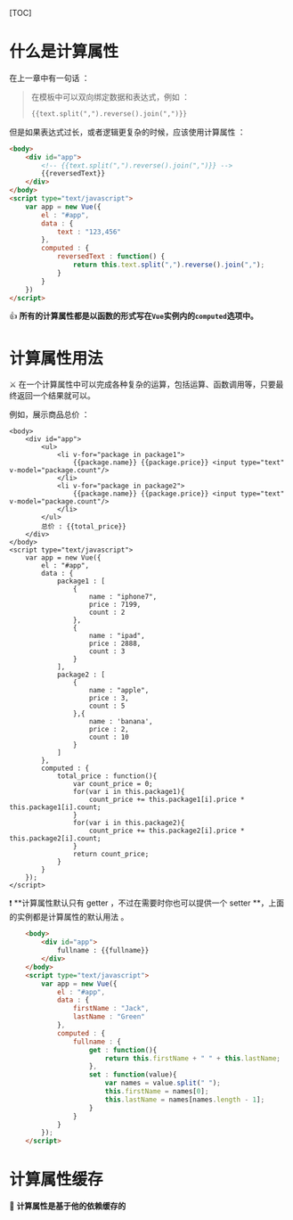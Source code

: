 [TOC]

# 什么是计算属性

在上一章中有一句话 ：

> 在模板中可以双向绑定数据和表达式，例如 ：
>
> ```html
> {{text.split(",").reverse().join(",")}}
> ```

但是如果表达式过长，或者逻辑更复杂的时候，应该使用计算属性 ：

```html
<body>
	<div id="app">
		<!-- {{text.split(",").reverse().join(",")}} -->
		{{reversedText}}
	</div>
</body>
<script type="text/javascript">
	var app = new Vue({
		el : "#app",
		data : {
			text : "123,456"	
		},
		computed : {
			reversedText : function() {
				return this.text.split(",").reverse().join(",");
			}
		}
	})
</script>
```

👍  **所有的计算属性都是以函数的形式写在`Vue`实例内的`computed`选项中。**

# 计算属性用法

⚔ 在一个计算属性中可以完成各种复杂的运算，包括运算、函数调用等，只要最终返回一个结果就可以。

例如，展示商品总价 ：

```php+HTML
<body>
	<div id="app">
		<ul>
			<li v-for="package in package1">
				{{package.name}} {{package.price}} <input type="text" v-model="package.count"/>
			</li>
			<li v-for="package in package2">
				{{package.name}} {{package.price}} <input type="text" v-model="package.count"/>
			</li>
		</ul>
		总价 : {{total_price}}
	</div>
</body>
<script type="text/javascript">
	var app = new Vue({
		el : "#app",
		data : {
			package1 : [
				{
					name : "iphone7",
					price : 7199,
					count : 2 
				},
				{
					name : "ipad",
					price : 2888,
					count : 3
				}
			],
			package2 : [
				{
					name : "apple",
					price : 3,
					count : 5
				},{
					name : 'banana',
					price : 2,
					count : 10
				}
			]
		},
		computed : {
			total_price : function(){
				var count_price = 0;
				for(var i in this.package1){
					count_price += this.package1[i].price * this.package1[i].count;
				}
				for(var i in this.package2){
					count_price += this.package2[i].price * this.package2[i].count;
				}
				return count_price;
			}
		}
	});
</script>
```

❗ **计算属性默认只有 getter ，不过在需要时你也可以提供一个 setter **，上面的实例都是计算属性的默认用法 。

```html
	<body>
        <div id="app">
            fullname : {{fullname}}
        </div>
    </body>
    <script type="text/javascript">
        var app = new Vue({
            el : "#app",
            data : {
                firstName : "Jack",
                lastName : "Green"
            },
            computed : {
                fullname : {
                    get : function(){
                        return this.firstName + " " + this.lastName;
                    },
                    set : function(value){
                        var names = value.split(" ");
                        this.firstName = names[0];
                        this.lastName = names[names.length - 1];
                    }
                }
            }
        });
    </script>
```

# 计算属性缓存

💽 **计算属性是基于他的依赖缓存的**



